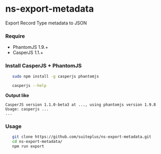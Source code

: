 # ns-export-metadata
Export Record Type metadata to JSON

### Require

  * PhantomJS 1.9.+
  * CasperJS 1.1.+

### Install CasperJS + PhantomJS

```bash
   sudo npm install -g casperjs phantomjs
   
   casperjs --help
```
 
 **Output like**
 
```text
CasperJS version 1.1.0-beta3 at ..., using phantomjs version 1.9.8
Usage: casperjs ...
...
```


### Usage

```bash 
   git clone https://github.com/suiteplus/ns-export-metadata.git
   cd ns-export-metadata/
   npm run export
```